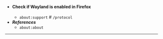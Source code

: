 - #### Check if Wayland is enabled in Firefox
    - `about:support` # `/protocol`
- ***References***
    - `about:about`
- ---
